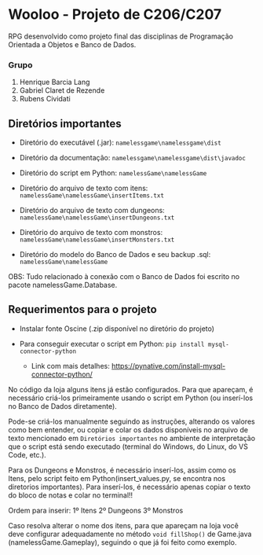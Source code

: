 # Wooloo - Projeto de C206/C207

RPG desenvolvido como projeto final das disciplinas de Programação Orientada a Objetos e Banco de Dados.
### Grupo
1. Henrique Barcia Lang
2. Gabriel Claret de Rezende
3. Rubens Cividati

## Diretórios importantes

* Diretório do executável (.jar): `namelessgame\namelessgame\dist`
	
* Diretório da documentação: `namelessgame\namelessgame\dist\javadoc`
	
* Diretório do script em Python: `namelessGame\namelessGame`

* Diretório do arquivo de texto com itens: `namelessGame\namelessGame\insertItems.txt`

* Diretório do arquivo de texto com dungeons: `namelessGame\namelessGame\insertDungeons.txt`

* Diretório do arquivo de texto com monstros: `namelessGame\namelessGame\insertMonsters.txt`
	
* Diretório do modelo do Banco de Dados e seu backup .sql: `namelessGame\namelessGame`
	
OBS: Tudo relacionado à conexão com o Banco de Dados foi escrito no pacote namelessGame.Database.
	
## Requerimentos para o projeto

* Instalar fonte Oscine (.zip disponível no diretório do projeto)

* Para conseguir executar o script em Python: `pip install mysql-connector-python`
  - Link com mais detalhes: https://pynative.com/install-mysql-connector-python/

No código da loja alguns itens já estão configurados. Para que apareçam, é necessário criá-los primeiramente usando o script em Python (ou inserí-los no Banco de Dados diretamente).

Pode-se criá-los manualmente seguindo as instruções, alterando os valores como bem entender, ou copiar e colar os dados disponíveis no arquivo de texto mencionado em `Diretórios importantes` no ambiente de interpretação que o script está sendo executado (terminal do Windows, do Linux, do VS Code, etc.).

Para os Dungeons e Monstros, é necessário inserí-los, assim como os Itens, pelo script feito em Python(insert_values.py, se encontra nos diretorios importantes). Para inserí-los, é necessário apenas copiar o texto do bloco de notas e colar no terminal!!

Ordem para inserir:
	1º Itens
	2º Dungeons
	3º Monstros

Caso resolva alterar o nome dos itens, para que apareçam na loja você deve configurar adequadamente no método
	`void fillShop()`
de Game.java (namelessGame.Gameplay), seguindo o que já foi feito como exemplo.
